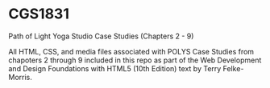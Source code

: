 # CGS1831
Path of Light Yoga Studio Case Studies (Chapters 2 - 9)

All HTML, CSS, and media files associated with POLYS Case Studies from chapoters 2 through 9 included in this repo as part of the Web Development and Design Foundations with HTML5 (10th Edition) text by Terry Felke-Morris.
